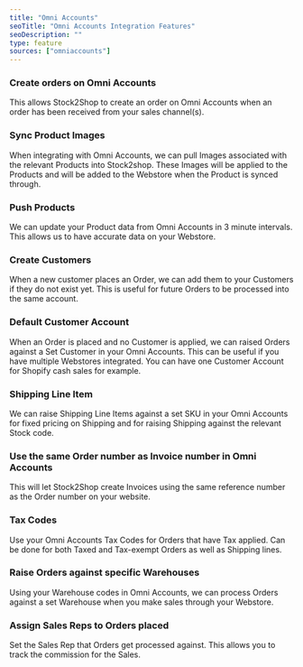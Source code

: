 ```yaml
---
title: "Omni Accounts"
seoTitle: "Omni Accounts Integration Features"
seoDescription: ""
type: feature
sources: ["omniaccounts"]
---
```


<!-- ***NOT IN USE***

Apifact:

get_images_limit
get_order
get_product
get_products_limit
param_ignore_shipping_warehouse_code
param_skip_image_hash
param_test
param_use_customer_address
param_user_field_customer_
queue_fetch_images
tunnel_host
tunnel_password
tunnel_username

---------
Omni Accounts:

create_order
get_order
get_product
get_products
get_products_limit

-->

<!-- create_order -->
### Create orders on Omni Accounts
This allows Stock2Shop to create an order on Omni Accounts when
an order has been received from your sales channel(s).

<!-- get_images -->
### Sync Product Images
When integrating with Omni Accounts, we can pull Images associated with the relevant Products into Stock2shop.
These Images will be applied to the Products and will be added to the Webstore when the Product is synced through.

<!-- get_products -->
### Push Products
We can update your Product data from Omni Accounts in 3 minute intervals. This allows us to have accurate data on your 
Webstore.

<!-- param_create_customer_enabled -->
### Create Customers
When a new customer places an Order, we can add them to your Customers if they do not exist yet.
This is useful for future Orders to be processed into the same account.

<!-- param_default_customer_code -->
### Default Customer Account
When an Order is placed and no Customer is applied, we can raised Orders against a Set Customer in your Omni Accounts.
This can be useful if you have multiple Webstores integrated. 
You can have one Customer Account for Shopify cash sales for example.

<!-- param_shipping_code -->
### Shipping Line Item
We can raise Shipping Line Items against a set SKU in your Omni Accounts for fixed pricing on Shipping and for raising 
Shipping against the relevant Stock code.

<!-- param_use_channel_order_code -->
### Use the same Order number as Invoice number in Omni Accounts
This will let Stock2Shop create Invoices using the same reference number as the Order number on your website.

<!-- END OF APIFACT-->

<!--
param_default_tax_code
param_default_tax_code_exempt
param_default_tax_code_shipping
-->
### Tax Codes
Use your Omni Accounts Tax Codes for Orders that have Tax applied. Can be done for both Taxed and Tax-exempt Orders 
as well as Shipping lines.

<!-- param_warehouse_code -->
### Raise Orders against specific Warehouses
Using your Warehouse codes in Omni Accounts, we can process Orders against a set Warehouse when you make sales through your Webstore.

<!-- param_rep_code -->
### Assign Sales Reps to Orders placed
Set the Sales Rep that Orders get processed against. This allows you to track the commission for the Sales.  
